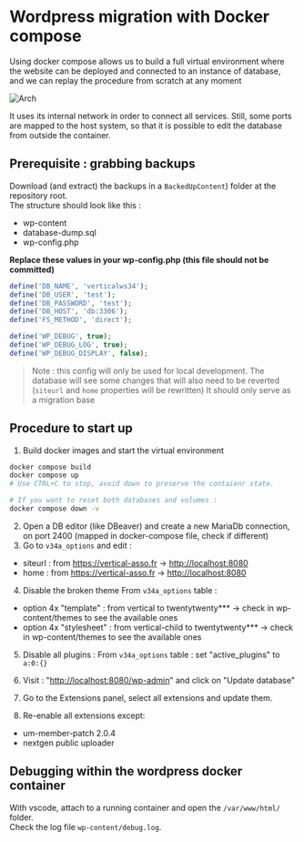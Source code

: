 # Wordpress migration with Docker compose

Using docker compose allows us to build a full virtual environment where the website can be deployed and connected to an instance of database, and we can replay the procedure from scratch at any moment

![Arch](Drawings/DockerComposeArch_annoté.png)

It uses its internal network in order to connect all services.
Still, some ports are mapped to the host system, so that it is possible to edit the database from outside the container.

## Prerequisite : grabbing backups

Download (and extract) the backups in a `BackedUpContent`) folder at the repository root.  
The structure should look like this :

* wp-content
* database-dump.sql
* wp-config.php

**Replace these values in your wp-config.php (this file should not be committed)**

```php
define('DB_NAME', 'verticalws34');
define('DB_USER', 'test');
define('DB_PASSWORD', 'test');
define('DB_HOST', 'db:3306');
define('FS_METHOD', 'direct');

define('WP_DEBUG', true);
define('WP_DEBUG_LOG', true);
define('WP_DEBUG_DISPLAY', false);
```

> Note : this config will only be used for local development.
> The database will see some changes that will also need to be reverted (`siteurl` and `home` properties will be rewritten)
> It should only serve as a migration base

## Procedure to start up

1. Build docker images and start the virtual environment

```sh
docker compose build
docker compose up
# Use CTRL+C to stop, avoid down to preserve the contaienr state.

# If you want to reset both databases and volumes :
docker compose down -v
```

2. Open a DB editor (like DBeaver) and create a new MariaDb connection, on port 2400 (mapped in docker-compose file, check if different)
3. Go to `v34a_options` and edit :

* siteurl : from <https://vertical-asso.fr> -> <http://localhost:8080>
* home : from <https://vertical-asso.fr> -> <http://localhost:8080>

4. Disable the broken theme
From `v34a_options` table :

* option 4x "template" : from vertical to twentytwenty*** -> check in wp-content/themes to see the available ones
* option 4x "stylesheet" : from vertical-child to twentytwenty*** -> check in wp-content/themes to see the available ones

5. Disable all plugins :
From `v34a_options` table :
set "active_plugins" to `a:0:{}`

6. Visit : "<http://localhost:8080/wp-admin>" and click on "Update database"
7. Go to the Extensions panel, select all extensions and update them.
8. Re-enable all extensions except:

* um-member-patch 2.0.4
* nextgen public uploader

## Debugging within the wordpress docker container

With vscode, attach to a running container and open the `/var/www/html/` folder.  
Check the log file `wp-content/debug.log`.  
